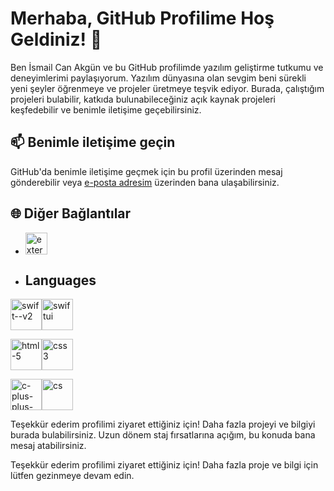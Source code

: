 # Merhaba, GitHub Profilime Hoş Geldiniz! 👋

Ben İsmail Can Akgün ve bu GitHub profilimde yazılım geliştirme tutkumu ve deneyimlerimi paylaşıyorum. Yazılım dünyasına olan sevgim beni sürekli yeni şeyler öğrenmeye ve projeler üretmeye teşvik ediyor. Burada, çalıştığım projeleri bulabilir, katkıda bulunabileceğiniz açık kaynak projeleri keşfedebilir ve benimle iletişime geçebilirsiniz.

## 📫 Benimle iletişime geçin

GitHub'da benimle iletişime geçmek için bu profil üzerinden mesaj gönderebilir veya [e-posta adresim](ismailcanakg1@gmail.com) üzerinden bana ulaşabilirsiniz.

## 🌐 Diğer Bağlantılar

- [<img width="35" height="35" src="https://img.icons8.com/external-tal-revivo-shadow-tal-revivo/48/external-linkedin-in-logo-used-for-professional-networking-logo-shadow-tal-revivo.png" alt="external-linkedin-in-logo-used-for-professional-networking-logo-shadow-tal-revivo"/>](https://www.linkedin.com/in/ismail-can-akg%C3%BCn-6492121a0)



- ## Languages
<img width="50" height="50" src="https://img.icons8.com/plasticine/100/swift--v2.png" alt="swift--v2"/><img width="50" height="50" src="https://img.icons8.com/plasticine/100/swiftui.png" alt="swiftui"/>

<img width="50" height="50" src="https://img.icons8.com/plasticine/100/html-5.png" alt="html-5"/><img width="50" height="50" src="https://img.icons8.com/plasticine/100/css3.png" alt="css3"/>

<img width="50" height="50" src="https://img.icons8.com/color/48/c-plus-plus-logo.png" alt="c-plus-plus-logo"/><img width="50" height="50" src="https://img.icons8.com/pulsar-color/48/cs.png" alt="cs"/>








Teşekkür ederim profilimi ziyaret ettiğiniz için! Daha fazla projeyi ve bilgiyi burada bulabilirsiniz. Uzun dönem staj fırsatlarına açığım, bu konuda bana mesaj atabilirsiniz.

Teşekkür ederim profilimi ziyaret ettiğiniz için! Daha fazla proje ve bilgi için lütfen gezinmeye devam edin.

